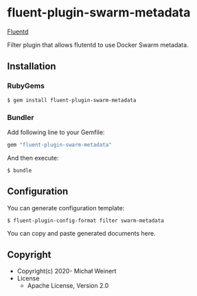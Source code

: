 # fluent-plugin-swarm-metadata

[Fluentd](https://fluentd.org/)

Filter plugin that allows flutentd to use Docker Swarm metadata.

## Installation

### RubyGems

```
$ gem install fluent-plugin-swarm-metadata
```

### Bundler

Add following line to your Gemfile:

```ruby
gem "fluent-plugin-swarm-metadata"
```

And then execute:

```
$ bundle
```

## Configuration

You can generate configuration template:

```
$ fluent-plugin-config-format filter swarm-metadata
```

You can copy and paste generated documents here.

## Copyright

* Copyright(c) 2020- Michał Weinert
* License
  * Apache License, Version 2.0
